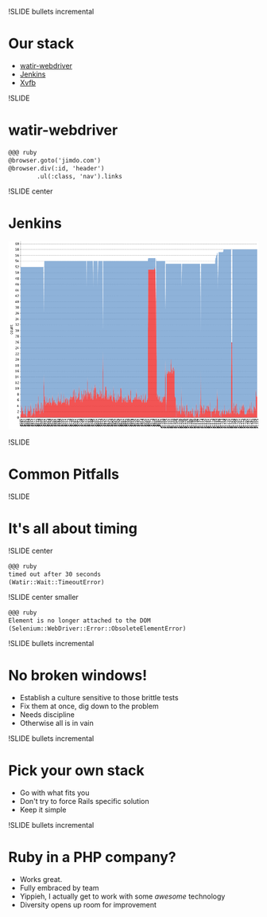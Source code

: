 !SLIDE bullets incremental
# Our stack

* [watir-webdriver](https://github.com/jarib/watir-webdriver)
* [Jenkins](http://jenkins-ci.org/)
* [Xvfb](http://www.x.org/archive/X11R6.8.1/doc/Xvfb.1.html)

!SLIDE
# watir-webdriver

    @@@ ruby
    @browser.goto('jimdo.com')
    @browser.div(:id, 'header')
            .ul(:class, 'nav').links

!SLIDE center
# Jenkins
![Jenkins - Test Trend](trend1.png)

!SLIDE
# Common Pitfalls

!SLIDE
# It's all about timing

!SLIDE center 

    @@@ ruby
    timed out after 30 seconds
    (Watir::Wait::TimeoutError)

!SLIDE center smaller

    @@@ ruby
    Element is no longer attached to the DOM
    (Selenium::WebDriver::Error::ObsoleteElementError)

!SLIDE bullets incremental
# No broken windows!

* Establish a culture sensitive to those brittle tests
* Fix them at once, dig down to the problem
* Needs discipline
* Otherwise all is in vain

!SLIDE bullets incremental
# Pick your own stack

* Go with what fits you
* Don't try to force Rails specific solution
* Keep it simple

!SLIDE bullets incremental
# Ruby in a PHP company?

* Works great.
* Fully embraced by team
* Yippieh, I actually get to work with some _awesome_ technology
* Diversity opens up room for improvement
